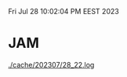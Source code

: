 Fri Jul 28 10:02:04 PM EEST 2023
# JAM
<a href='./cache/202307/28_22.log'>./cache/202307/28_22.log</a>

